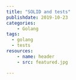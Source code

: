 ```yaml
---
title: "SOLID and tests"
publishdate: 2019-10-23
categories: 
    - Golang
tags:
  - golang
  - tests
resources:
    - name: header
    - src: featured.jpg

---
```

